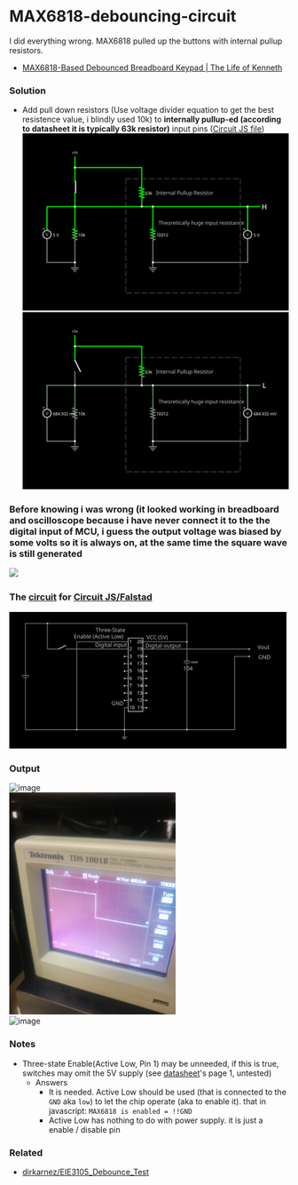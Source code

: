 MAX6818-debouncing-circuit
==========================
I did everything wrong. MAX6818 pulled up the buttons with internal pullup resistors.
- [MAX6818-Based Debounced Breadboard Keypad | The Life of Kenneth](https://blog.thelifeofkenneth.com/2011/09/max6818-based-debounced-breadboard.html)

### Solution
- Add pull down resistors (Use voltage divider equation to get the best resistence value, i blindly used 10k) to **internally pullup-ed (according to datasheet it is typically 63k resistor)** input pins ([Circuit JS file](./circuit-20241113-2108.circuitjs.txt))
![](./ON.svg)
![](./OFF.svg)

### Before knowing i was wrong (it looked working in breadboard and oscilloscope because i have never connect it to the the digital input of MCU, i guess the output voltage was biased by some volts so it is always on, at the same time the square wave is still generated
<img src="20240205_173454_HDR.jpg" width="300" height="auto">

### The [circuit](circuit-20240205-1915.circuitjs.txt) for [Circuit JS/Falstad](https://www.falstad.com/circuit/circuitjs.html)
<img src="circuit-20240205-1915.svg" width="500" height="auto">

### Output
<img src="20240205_173513_HDR.jpg" alt="image" width="300" height="auto"><br>
<img src="20240205_173526_HDR.jpg" alt="image" width="300" height="auto"><br>
<img src="20240205_173610_HDR.jpg" alt="image" width="300" height="auto">

### Notes
- Three-state Enable(Active Low, Pin 1) may be unneeded, if this is true, switches may omit the 5V supply (see [datasheet](max6816-max6818.pdf)'s page 1, untested)
  - Answers
    - It is needed. Active Low should be used (that is connected to the `GND` aka `low`) to let the chip operate (aka to enable it). that in javascript: `MAX6818 is enabled = !!GND`
    - Active Low has nothing to do with power supply. it is just a enable / disable pin

### Related
- [dirkarnez/EIE3105_Debounce_Test](https://github.com/dirkarnez/EIE3105_Debounce_Test)
